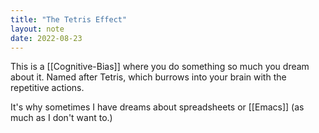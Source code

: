 ```yaml
---
title: "The Tetris Effect"
layout: note
date: 2022-08-23
---
```



This is a [[Cognitive-Bias]] where you do something so much you dream about it. Named after Tetris, which burrows into your brain with the repetitive actions.

It's why sometimes I have dreams about spreadsheets or [[Emacs]] (as much as I don't want to.)
